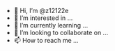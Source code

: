 - 👋 Hi, I’m @z12122e
- 👀 I’m interested in ...
- 🌱 I’m currently learning ...
- 💞️ I’m looking to collaborate on ...
- 📫 How to reach me ...

<!---
z12122e/z12122e is a ✨ special ✨ repository because its `README.md` (this file) appears on your GitHub profile.
You can click the Preview link to take a look at your changes.
--->
